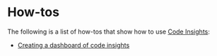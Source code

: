 # How-tos

The following is a list of how-tos that show how to use [Code Insights](../index.md):

- [Creating a dashboard of code insights](creating_a_custom_dashboard_of_code_insights.md)

